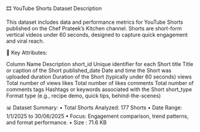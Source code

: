 🎞️ YouTube Shorts Dataset Description

This dataset includes data and performance metrics for YouTube Shorts published on the Chef Prateek’s Kitchen channel. Shorts are short-form vertical videos under 60 seconds, designed to capture quick engagement and viral reach.

📌 Key Attributes:

Column Name	Description
short_id	Unique identifier for each Short
title	Title or caption of the Short
published_date	Date and time the Short was uploaded
duration	Duration of the Short (typically under 60 seconds)
views	Total number of views
likes	Total number of likes
comments	Total number of comments
tags	Hashtags or keywords associated with the Short
short_type	Format type (e.g., recipe demo, quick tips, behind-the-scenes)

📊 Dataset Summary:
•	Total Shorts Analyzed: 177 Shorts
•	Date Range: 1/1/2025 to 30/06/2025
•	Focus: Engagement comparison, trend patterns, and format performance.
• Size : 71.6 KB

